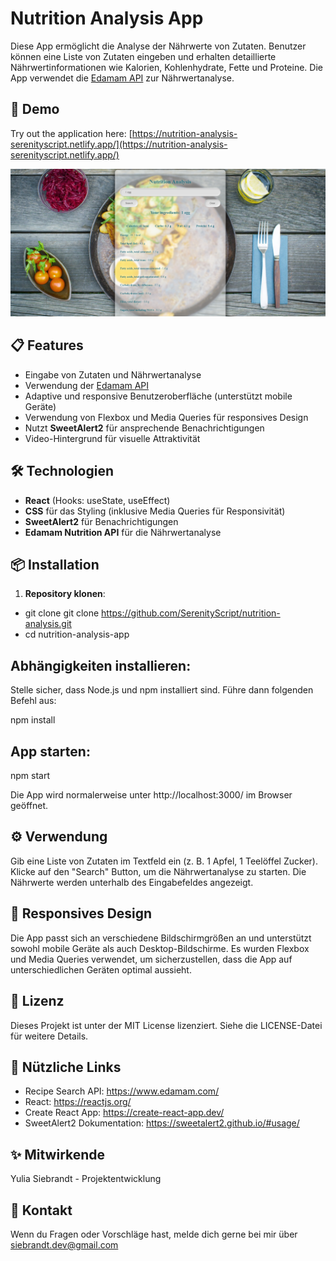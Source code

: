 # Nutrition Analysis App

Diese App ermöglicht die Analyse der Nährwerte von Zutaten. Benutzer können eine Liste von Zutaten eingeben und erhalten detaillierte Nährwertinformationen wie Kalorien, Kohlenhydrate, Fette und Proteine. Die App verwendet die [Edamam API](https://developer.edamam.com/edamam-nutrition-api) zur Nährwertanalyse.

## 🚀 Demo

Try out the application here: [https://nutrition-analysis-serenityscript.netlify.app/](https://nutrition-analysis-serenityscript.netlify.app/)

[![Nutrition Analysis](src/demo.png)](https://nutrition-analysis-serenityscript.netlify.app/)

## 📋 Features

- Eingabe von Zutaten und Nährwertanalyse
- Verwendung der [Edamam API](https://developer.edamam.com/edamam-nutrition-api)
- Adaptive und responsive Benutzeroberfläche (unterstützt mobile Geräte)
- Verwendung von Flexbox und Media Queries für responsives Design
- Nutzt **SweetAlert2** für ansprechende Benachrichtigungen
- Video-Hintergrund für visuelle Attraktivität

## 🛠️ Technologien

- **React** (Hooks: useState, useEffect)
- **CSS** für das Styling (inklusive Media Queries für Responsivität)
- **SweetAlert2** für Benachrichtigungen
- **Edamam Nutrition API** für die Nährwertanalyse


## 📦 Installation

1. **Repository klonen**:

  - git clone git clone https://github.com/SerenityScript/nutrition-analysis.git
  - cd nutrition-analysis-app

## Abhängigkeiten installieren:

Stelle sicher, dass Node.js und npm installiert sind. Führe dann folgenden Befehl aus:

npm install

## App starten:

npm start

Die App wird normalerweise unter http://localhost:3000/ im Browser geöffnet.

## ⚙️ Verwendung
Gib eine Liste von Zutaten im Textfeld ein (z. B. 1 Apfel, 1 Teelöffel Zucker).
Klicke auf den "Search" Button, um die Nährwertanalyse zu starten.
Die Nährwerte werden unterhalb des Eingabefeldes angezeigt.

## 📱 Responsives Design
Die App passt sich an verschiedene Bildschirmgrößen an und unterstützt sowohl mobile Geräte als auch Desktop-Bildschirme. Es wurden Flexbox und Media Queries verwendet, um sicherzustellen, dass die App auf unterschiedlichen Geräten optimal aussieht.

## 📄 Lizenz
Dieses Projekt ist unter der MIT License lizenziert. Siehe die LICENSE-Datei für weitere Details.

## 🔗 Nützliche Links
* Recipe Search API: https://www.edamam.com/
* React: https://reactjs.org/
* Create React App: https://create-react-app.dev/
* SweetAlert2 Dokumentation: https://sweetalert2.github.io/#usage/

## ✨ Mitwirkende
Yulia Siebrandt - Projektentwicklung

## 📧 Kontakt
Wenn du Fragen oder Vorschläge hast, melde dich gerne bei mir über [siebrandt.dev@gmail.com](mailto:siebrandt.dev@gmail.com)

